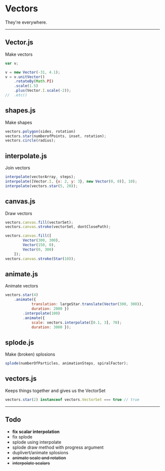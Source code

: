 Vectors
=======
They're everywhere.
___________________

## Vector.js
Make vectors

```javascript
var v;

v = new Vector(-31, 4.1);
v = v.unitVector()
    .rotateBy(Math.PI)
    .scale(1.5)
    .plus(Vector.I.scale(-2));
//  .etc()
```

## shapes.js
Make shapes

```javascript
vectors.polygon(sides, rotation)
vectors.star(numberofPoints, inset, rotation);
vectors.circle(radius);
```

## interpolate.js
Join vectors

```javascript
interpolate(vectorArray, steps);
interpolate([Vector.I, {x: 2, y: 3}, new Vector(0, 0)], 10);
interpolate(vectors.star(5, 20));
```

## canvas.js
Draw vectors

```javascript
vectors.canvas.fill(vectorSet);
vectors.canvas.stroke(vectorSet, dontClosePath);

vectors.canvas.fill([
        Vector(300, 300),
        Vector(150, 0),
        Vector(0, 300)
    ]);
vectors.canvas.stroke(Star(10));
```

## animate.js
Animate vectors

```javascript
vectors.star(4)
    .animate({
            translation: largeStar.translate(Vector(300, 300)),
            duration: 2000 })
        .interpolate(100)
        .animate({
            scale: vectors.interpolate([0.1, 3], 70);
            duration: 3000 });
```

## splode.js
Make (broken) splosions

```javascript
splode(numberOfParticles, animationSteps, spiralFactor);
```

## vectors.js
Keeps things together and gives us the VectorSet

```javascript
vectors.star(2) instanceof vectors.VectorSet === true // true
```
________________________________________
## Todo
 - **fix scalar interpolation**
 - fix splode
 - splode using interpolate
 - splode draw method with progress argument
 - duplivert/animate splosions
 - ~~animate scale and rotation~~
 - ~~interpolate scalars~~

